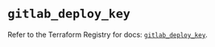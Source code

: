 # `gitlab_deploy_key`

Refer to the Terraform Registry for docs: [`gitlab_deploy_key`](https://registry.terraform.io/providers/gitlabhq/gitlab/17.9.0/docs/resources/deploy_key).
